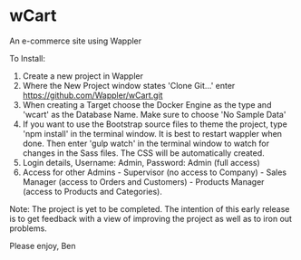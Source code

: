 # wCart
An e-commerce site using Wappler

To Install:
1. Create a new project in Wappler
2. Where the New Project window states 'Clone Git...' enter https://github.com/Wappler/wCart.git
3. When creating a Target choose the Docker Engine as the type and  'wcart' as the Database Name. Make sure to choose 'No Sample Data'
4. If you want to use the Bootstrap source files to theme the project, type 'npm install' in the terminal window. It is best to restart wappler when done. Then enter 'gulp watch' in the terminal window to watch for changes in the Sass files. The CSS will be automatically created.
5. Login details, Username: Admin, Password: Admin (full access)
6. Access for other Admins - Supervisor (no access to Company) - Sales Manager (access to Orders and Customers) - Products Manager (access to Products and Categories).

Note:
The project is yet to be completed. The intention of this early release is to get feedback with a view of improving the project as well as to iron out problems.

Please enjoy,
Ben
